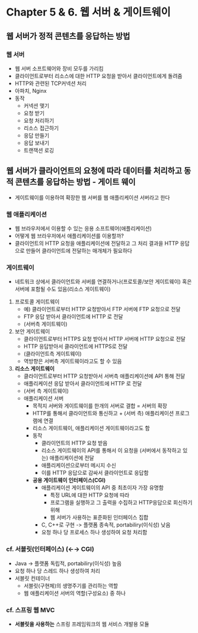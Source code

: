 # Chapter 5 & 6. 웹 서버 & 게이트웨이

## 웹 서버가 정적 콘텐츠를 응답하는 방법

### 웹 서버
- 웹 서버 소프트웨어와 장비 모두를 가리킴
- 클라이언트로부터 리소스에 대한 HTTP 요청을 받아서 클라이언트에게 돌려줌
- HTTP와 관련된 TCP커넥션 처리
- 아파치, Nginx
- 동작
    - 커넥션 맺기
    - 요청 받기
    - 요청 처리하기
    - 리소스 접근하기
    - 응답 만들기
    - 응답 보내기
    - 트랜잭션 로깅

## 웹 서버가 클라이언트의 요청에 따라 데이터를 처리하고 동적 콘텐츠를 응답하는 방법 - 게이트 웨이
* 게이트웨이를 이용하여 확장한 웹 서버를 웹 애플리케이션 서버라고 한다

### 웹 애플리케이션
- 웹 브라우저에서 이용할 수 있는 응용 소프트웨어(애플리케이션)
- 어떻게 웹 브라우저에서 애플리케이션를 이용할까?
- 클라이언트의 HTTP 요청을 애플리케이션에 전달하고 그 처리 결과을 HTTP 응답으로 만들어 클라이언트에 전달하는 매개체가 필요하다

### 게이트웨이

- 네트워크 상에서 클라이언트와 서버를 연결하거나(프로토콜/보안 게이트웨이) 혹은 서버에 포함될 수도 있음(리소스 게이트웨이)
1. 프로토콜 게이트웨이
    - 예) 클라이언트로부터 HTTP 요청받아서 FTP 서버에 FTP 요청으로 전달
    - FTP 응답 받아서 클라이언트에 HTTP 로 전달
    - (서버측 게이트웨이)
2. 보안 게이트웨이
    - 클라이언트로부터 HTTPS 요청 받아서 HTTP 서버에 HTTP 요청으로 전달
    - HTTP 응답받아서 클라이언트에 HTTPS로 전달
    - (클라이언트측 게이트웨이)
    - 역방향은 서버측 게이트웨이라고도 할 수 있음
3. **리소스 게이트웨이**
    - 클라이언트로부터 HTTP 요청받아서 서버측 애플리케이션에 API 통해 전달
    - 애플리케이션 응답 받아서 클라이언트에 HTTP 로 전달
    - (서버 측 게이트웨이)
    - 애플리케이션 서버
        - 목적지 서버와 게이트웨이를 한개의 서버로 결합 = 서버의 확장
        - HTTP를 통해서 클라이언트와 통신하고 + (서버 측) 애플리케이션 프로그램에 연결
        - 리소스 게이트웨이, 애플리케이션 게이트웨이라고도 함
        - 동작
            - 클라이언트의 HTTP 요청 받음
            - 리소스 게이트웨이의 API를 통해서 이 요청을 (서버에서 동작하고 있는) 애플리케이션에 전달
            - 애플리케이션으로부터 메시지 수신
            - 이를 HTTP 응답으로 감싸서 클라이언트로 응답함
        - **공용 게이트웨이 인터페이스(CGI)**
            - 애플리케이션 게이트웨이의 API 중 최초이자 가장 유명함
                - 특정 URL에 대한 HTTP 요청에 따라
                - 프로그램을 실행하고 그 출력을 수집하고 HTTP응답으로 회신하기 위해
                - 웹 서버가 사용하는 표준화된 인터페이스 집합
            - C, C++로 구현 -> 플랫폼 종속적, portabiliry(이식성) 낮음
            - 요청 하나 당 프로세스 하나 생성하여 요청 처리함

### cf. 서블릿(인터페이스) (←→ CGI)

- Java -> 플랫폼 독립적, portabiliry(이식성) 높음
- 요청 하나 당 스레드 하나 생성하여 처리
- 서블릿 컨테이너
    - 서블릿(구현체)의 생명주기를 관리하는 역할
    - 웹 애플리케이션 서버의 역할(구성요소) 중 하나

### cf. 스프링 웹 MVC

- **서블릿을 사용하는** 스프링 프레임워크의 웹 서비스 개발용 모듈
